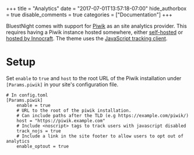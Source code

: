 +++
title = "Analytics"
date = "2017-07-01T13:57:18-07:00"
hide_authorbox = true
disable_comments = true
categories = ["Documentation"]
+++

BluestNight comes with support for [Piwik](https://piwik.org/) as an site analytics provider. This requires having a Piwik instance hosted somewhere, either [self-hosted](https://piwik.org/download/) or [hosted by Innocraft](https://www.innocraft.cloud/). The theme uses the [JavaScript tracking client](https://developer.piwik.org/guides/tracking-javascript-guide).

<!--more-->

# Setup

Set `enable` to `true` and `host` to the root URL of the Piwik installation under `[Params.piwik]` in your site's configuration file.

```
# In config.toml
[Params.piwik]
    enable = true
    # URL to the root of the piwik installation.
    # Can include paths after the TLD (e.g https://example.com/piwik/)
    host = "https://piwik.example.com"
    # Include <noscript> tags to track users with javascript disabled
    track_nojs = true
    # Include a link in the site footer to allow users to opt out of analytics
    enable_optout = true
```
